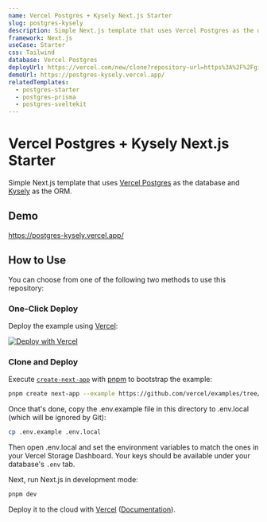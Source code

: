 ```yaml
---
name: Vercel Postgres + Kysely Next.js Starter
slug: postgres-kysely
description: Simple Next.js template that uses Vercel Postgres as the database and Kysely as the ORM.
framework: Next.js
useCase: Starter
css: Tailwind
database: Vercel Postgres
deployUrl: https://vercel.com/new/clone?repository-url=https%3A%2F%2Fgithub.com%2Fvercel%2Fexamples%2Ftree%2Fmain%2Fstorage%2Fpostgres-kysely&project-name=postgres-kysely&repository-name=postgres-kysely&demo-title=Vercel%20Postgres%20%2B%20Kysely%20Next.js%20Starter&demo-description=Simple%20Next.js%20template%20that%20uses%20Vercel%20Postgres%20as%20the%20database%20and%20Kysely%20as%20the%20ORM.&demo-url=https%3A%2F%2Fpostgres-kysely.vercel.app%2F&demo-image=https%3A%2F%2Fpostgres-kysely.vercel.app%2Fopengraph-image.png&stores=%5B%7B"type"%3A"postgres"%7D%5D
demoUrl: https://postgres-kysely.vercel.app/
relatedTemplates:
  - postgres-starter
  - postgres-prisma
  - postgres-sveltekit
---
```


# Vercel Postgres + Kysely Next.js Starter

Simple Next.js template that uses [Vercel Postgres](https://vercel.com/postgres) as the database and [Kysely](https://kysely.dev/) as the ORM.

## Demo

https://postgres-kysely.vercel.app/

## How to Use

You can choose from one of the following two methods to use this repository:

### One-Click Deploy

Deploy the example using [Vercel](https://vercel.com?utm_source=github&utm_medium=readme&utm_campaign=vercel-examples):

[![Deploy with Vercel](https://vercel.com/button)](https://vercel.com/new/clone?repository-url=https%3A%2F%2Fgithub.com%2Fvercel%2Fexamples%2Ftree%2Fmain%2Fstorage%2Fpostgres-kysely&project-name=postgres-kysely&repository-name=postgres-kysely&demo-title=Vercel%20Postgres%20%2B%20Kysely%20Next.js%20Starter&demo-description=Simple%20Next.js%20template%20that%20uses%20Vercel%20Postgres%20as%20the%20database%20and%20Kysely%20as%20the%20ORM.&demo-url=https%3A%2F%2Fpostgres-kysely.vercel.app%2F&demo-image=https%3A%2F%2Fpostgres-kysely.vercel.app%2Fopengraph-image.png&stores=%5B%7B"type"%3A"postgres"%7D%5D)

### Clone and Deploy

Execute [`create-next-app`](https://github.com/vercel/next.js/tree/canary/packages/create-next-app) with [pnpm](https://pnpm.io/installation) to bootstrap the example:

```bash
pnpm create next-app --example https://github.com/vercel/examples/tree/main/storage/postgres-kysely
```

Once that's done, copy the .env.example file in this directory to .env.local (which will be ignored by Git):

```bash
cp .env.example .env.local
```

Then open .env.local and set the environment variables to match the ones in your Vercel Storage Dashboard. Your keys should be available under your database's `.env` tab.

Next, run Next.js in development mode:

```bash
pnpm dev
```

Deploy it to the cloud with [Vercel](https://vercel.com/new?utm_source=github&utm_medium=readme&utm_campaign=vercel-examples) ([Documentation](https://nextjs.org/docs/deployment)).
